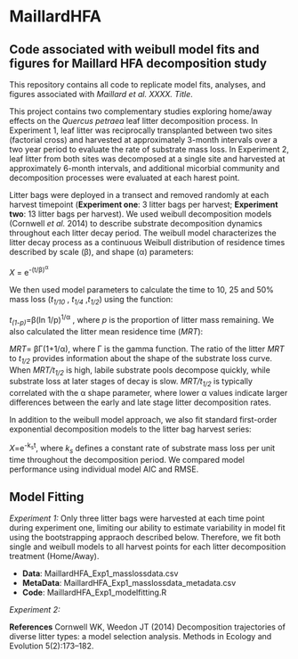 # MaillardHFA
## Code associated with weibull model fits and figures for Maillard HFA decomposition study
This repository contains all code to replicate model fits, analyses, and figures associated with *Maillard et al. XXXX. Title*.

This project contains two complementary studies exploring home/away effects on the *Quercus petraea* leaf litter decomposition process. In Experiment 1, leaf litter was reciprocally transplanted between two sites (factorial cross) and harvested at approximately 3-month intervals over a two year period to evaluate the rate of substrate mass loss. In Experiment 2, leaf litter from both sites was decomposed at a single site and harvested at approximately 6-month intervals, and additional micorbial community and decomposition processes were evaluated at each harest point.

Litter bags were deployed in a transect and removed randomly at each harvest timepoint (**Experiment one**: 3 litter bags per harvest; **Experiment two**: 13 litter bags per harvest). We used weibull decomposition models (Cornwell *et al.* 2014) to describe  substrate decomposition dynamics throughout each litter decay period. The weibull model characterizes the litter decay process as a continuous Weibull distribution of residence times described by scale (β),  and shape (α) parameters: 

*X* = e<sup>-(t/β)<sup>α</sup>	</sup>		

We then used model parameters to calculate the time to 10, 25 and 50% mass loss (*t<sub>1/10</sub>* , *t<sub>1/4</sub>* ,*t<sub>1/2</sub>*) using the function:

*t<sub>(1-p)</sub>*=β(ln 1/p)<sup>1/α</sup> , where *p* is the proportion of litter mass remaining. We also calculated the litter mean residence time (*MRT*):

*MRT*= βΓ(1+1/α), where Γ is the gamma function. The ratio of the litter *MRT* to *t<sub>1/2</sub>* provides information about the shape of the substrate loss curve. When *MRT/t<sub>1/2</sub>* is high, labile substrate pools decompose quickly, while substrate loss at later stages of decay is slow. *MRT/t<sub>1/2</sub>* is typically correlated with the α shape parameter, where lower α values indicate larger differences between the early and late stage litter decomposition rates.

In addition to the weibull model approach, we also fit standard first-order exponential decomposition models to the litter bag harvest series:

*X*=e<sup>-k<sub>s</sub>t</sup>, where *k<sub>s</sub>* defines a constant rate of substrate mass loss per unit time throughout the decomposition period. We  compared model performance using individual model AIC and RMSE. 

## **Model Fitting**
*Experiment 1:* Only three litter bags were harvested at each time point during experiment one, limiting our ability to estimate variability in model fit using the bootstrapping appraoch described below. Therefore, we fit both single and weibull models to all harvest points for each litter decomposition treatment (Home/Away). 
 - **Data**: MaillardHFA_Exp1_masslossdata.csv
 - **MetaData**: MaillardHFA_Exp1_masslossdata_metadata.csv
 - **Code**: MaillardHFA_Exp1_modelfitting.R
 
 *Experiment 2:* 

**References**
Cornwell WK, Weedon JT (2014) Decomposition trajectories of diverse litter types: a model selection analysis. Methods in Ecology and Evolution 5(2):173–182.


